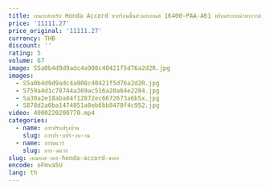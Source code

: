 ```yaml
---
title: เหมาะสําหรับ Honda Accord ขายร้อนชิ้นส่วนรถยนต์ 16400-PAA-A61 พร้อมระบบนําทางวาล์วปีกผีเสื้อ
price: '11111.27'
price_original: '11111.27'
currency: THB
discount: ''
rating: 5
volume: 67
image: S5a0b4d9d9adc4a908c40421f5d76a2d2R.jpg
images:
  - S5a0b4d9d9adc4a908c40421f5d76a2d2R.jpg
  - S759a4d1c78744a369ac516a20a64e2284.jpg
  - Sa30a2e18aba84f12872ec6672673a6b5x.jpg
  - S878d2a6ba1474851a8eb6bb8478f4c952.jpg
video: 4000220200770.mp4
categories:
  - name: การปรับปรุงบ้าน
    slug: การปร-บปร-งบ-าน
  - name: ฮาร์ดแวร์
    slug: ฮาร-ดแวร
slug: เหมาะส-าหร-honda-accord-ขายร
encode: oFmva5U
lang: th
---
```

  